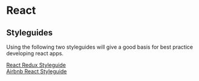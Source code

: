 # React

## Styleguides

Using the following two styleguides will give a good basis for best practice developing react apps.

[React Redux Styleguide](https://gist.github.com/datchley/4e0d05c526d532d1b05bf9b48b174faf)  
[Airbnb React Styleguide](https://github.com/airbnb/javascript/tree/master/react)  

